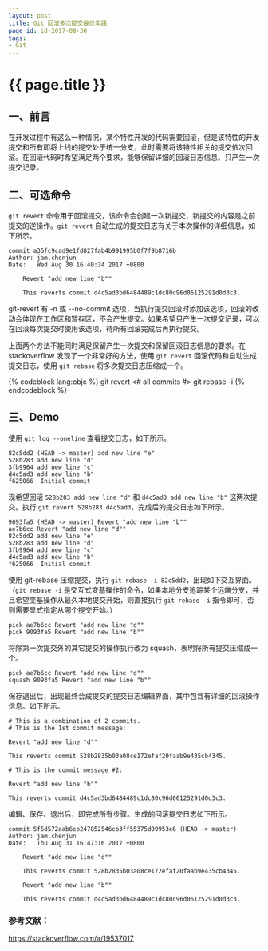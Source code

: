 ```yaml
---
layout: post
title: Git 回滚多次提交最佳实践
page_id: id-2017-08-30
tags:
- Git
---
```


<h1>{{ page.title }}</h1>

<h2>一、前言</h2>

在开发过程中有这么一种情况，某个特性开发的代码需要回滚，但是该特性的开发提交和所有即将上线的提交处于统一分支，此时需要将该特性相关的提交依次回滚。在回滚代码时希望满足两个要求，能够保留详细的回滚日志信息、只产生一次提交记录。

<!-- more -->

<h2>二、可选命令</h2>

`git revert` 命令用于回滚提交，该命令会创建一次新提交，新提交的内容是之前提交的逆操作。`git revert` 自动生成的提交日志有关于本次操作的详细信息，如下所示。

<pre><code>commit a35fc9cad9e1fd827fab4b991995b0f7f9b8716b
Author: jam.chenjun <jam.chenjun@gmail.com>
Date:   Wed Aug 30 16:40:34 2017 +0800

    Revert "add new line "b""

    This reverts commit d4c5ad3bd6484489c1dc80c96d06125291d0d3c3.
</code></pre>

git-revert 有 -n 或 --no-commit 选项，当执行提交回滚时添加该选项，回滚的改动会体现在工作区和暂存区，不会产生提交。如果希望只产生一次提交记录，可以在回滚每次提交时使用该选项，待所有回滚完成后再执行提交。

上面两个方法不能同时满足保留产生一次提交和保留回滚日志信息的要求。在 stackoverflow 发现了一个非常好的方法，使用 `git revert` 回滚代码和自动生成提交日志，使用 `git rebase` 将多次提交日志压缩成一个。

{% codeblock lang:objc %}
git revert <# all commits #>
git rebase -i
{% endcodeblock %}

<h2>三、Demo</h2>

使用 `git log --oneline` 查看提交日志，如下所示。

<pre><code>82c5dd2 (HEAD -> master) add new line "e"
528b283 add new line "d"
3fb9964 add new line "c"
d4c5ad3 add new line "b"
f625066  Initial commit
</code></pre>

现希望回滚 `528b283 add new line "d"` 和 `d4c5ad3 add new line "b"` 这两次提交。执行 `git revert 528b283 d4c5ad3`，完成后的提交日志如下所示。

<pre><code>9093fa5 (HEAD -> master) Revert "add new line "b""
ae7b6cc Revert "add new line "d""
82c5dd2 add new line "e"
528b283 add new line "d"
3fb9964 add new line "c"
d4c5ad3 add new line "b"
f625066  Initial commit
</code></pre>

使用 git-rebase 压缩提交，执行 `git rebase -i 82c5dd2`，出现如下交互界面。（`git rebase -i` 是交互式变基操作的命令，如果本地分支追踪某个远端分支，并且希望变基操作从最久本地提交开始，则直接执行 `git rebase -i` 指令即可，否则需要显式指定从哪个提交开始。）

<pre><code>pick ae7b6cc Revert "add new line "d""
pick 9093fa5 Revert "add new line "b""
</code></pre>

将除第一次提交外的其它提交的操作执行改为 squash，表明将所有提交压缩成一个。

<pre><code>pick ae7b6cc Revert "add new line "d""
squash 9093fa5 Revert "add new line "b""
</code></pre>

保存退出后，出现最终合成提交的提交日志编辑界面，其中包含有详细的回滚操作信息。如下所示。

<pre><code># This is a combination of 2 commits.
# This is the 1st commit message:

Revert "add new line "d""

This reverts commit 528b2835b03a08ce172efaf20faab9e435cb4345.

# This is the commit message #2:

Revert "add new line "b""

This reverts commit d4c5ad3bd6484489c1dc80c96d06125291d0d3c3.
</code></pre>

编辑、保存、退出后，即完成所有步骤。生成的回滚提交日志如下所示。

<pre><code>commit 5f5d572aab6eb247852546cb3ff55375d09953e6 (HEAD -> master)
Author: jam.chenjun <jam.chenjun@gmail.com>
Date:   Thu Aug 31 16:47:16 2017 +0800

    Revert "add new line "d""

    This reverts commit 528b2835b03a08ce172efaf20faab9e435cb4345.

    Revert "add new line "b""

    This reverts commit d4c5ad3bd6484489c1dc80c96d06125291d0d3c3.
</code></pre>

<h3>参考文献：</h3>

<a href="https://stackoverflow.com/a/19537017">https://stackoverflow.com/a/19537017</a>
